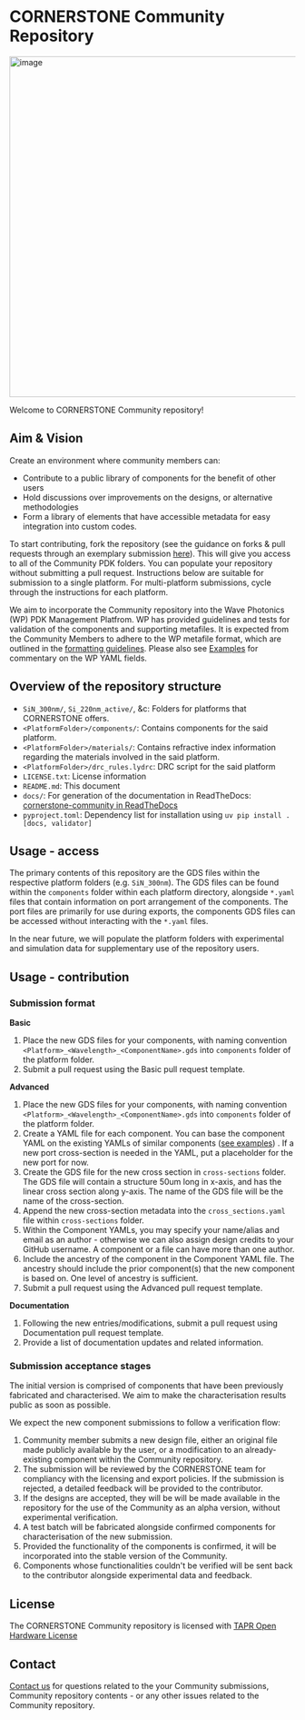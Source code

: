 # CORNERSTONE Community Repository

<img src="./docs/_static/CORNERSTONE_Logo.png" class="align-center"
width="600" alt="image" />

Welcome to CORNERSTONE Community repository!

## Aim & Vision

Create an environment where community members can:

- Contribute to a public library of components for the benefit of other
  users
- Hold discussions over improvements on the designs, or alternative
  methodologies
- Form a library of elements that have accessible metadata for easy
  integration into custom codes.

To start contributing, fork the repository (see the guidance on forks &
pull requests through an exemplary submission
[here](./docs/how-to/index.md)). This will give you
access to all of the Community PDK folders. You can populate your
repository without submitting a pull request. Instructions below are
suitable for submission to a single platform. For multi-platform
submissions, cycle through the instructions for each platform.

We aim to incorporate the Community repository into the Wave Photonics
(WP) PDK Management Platfrom. WP has provided guidelines and tests for validation of
the components and supporting metafiles. It is expected from the
Community Members to adhere to the WP metafile format, which are
outlined in the [formatting
guidelines](./docs/guidelines/index.md). Please also see
[Examples](./docs/examples/index.md) for commentary on the WP YAML fields.

## Overview of the repository structure

- `SiN_300nm/`, `Si_220nm_active/`, &c: Folders for platforms that CORNERSTONE offers.
- `<PlatformFolder>/components/`: Contains components for the said platform.
- `<PlatformFolder>/materials/`: Contains refractive index information regarding the materials involved in the said platform.
- `<PlatformFolder>/drc_rules.lydrc`: DRC script for the said platform
- `LICENSE.txt`: License information
- `README.md`: This document
- `docs/`: For generation of the documentation in ReadTheDocs: [cornerstone-community in ReadTheDocs](https://cornerstone-community.readthedocs.io)
- `pyproject.toml`: Dependency list for installation using `uv pip install .[docs, validator]`


## Usage - access

The primary contents of this repository are the GDS files within the respective platform folders (e.g. `SiN_300nm`). The GDS files can be found within the `components` folder within each platform directory, alongside `*.yaml` files that contain information on port arrangement of the components. The port files are primarily for use during exports, the components GDS files can be accessed without interacting with the `*.yaml` files.

In the near future, we will populate the platform folders with experimental and simulation data for supplementary use of the repository users.

## Usage - contribution

### Submission format

**Basic**

1. Place the new GDS files for your components, with naming convention `<Platform>_<Wavelength>_<ComponentName>.gds` into `components` folder of the platform folder.
2. Submit a pull request using the Basic pull request template.

**Advanced**

1.  Place the new GDS files for your components, with naming convention
    `<Platform>_<Wavelength>_<ComponentName>.gds` into `components`
    folder of the platform folder.
2.  Create a YAML file for each component. You can base the component
    YAML on the existing YAMLs of similar components ([see
    examples](./docs/examples/index.md)) . If a new port cross-section is needed
    in the YAML, put a placeholder for the new port for now.
3.  Create the GDS file for the new cross section in `cross-sections`
    folder. The GDS file will contain a structure 50um long in x-axis,
    and has the linear cross section along y-axis. The name of the GDS
    file will be the name of the cross-section.
4.  Append the new cross-section metadata into the `cross_sections.yaml`
    file within `cross-sections` folder.
5.  Within the Component YAMLs, you may specify your name/alias and
    email as an author - otherwise we can also assign design credits to
    your GitHub username. A component or a file can have more than one
    author.
6.  Include the ancestry of the component in the Component YAML file.
    The ancestry should include the prior component(s) that the new
    component is based on. One level of ancestry is sufficient.
7.  Submit a pull request using the Advanced pull request template.

**Documentation**
1.  Following the new entries/modifications, submit a pull request using Documentation pull request template.
2.  Provide a list of documentation updates and related information.

### Submission acceptance stages

The initial version is comprised of components that have been previously
fabricated and characterised. We aim to make the characterisation
results public as soon as possible.

We expect the new component submissions to follow a verification flow:

1.  Community member submits a new design file, either an original file
    made publicly available by the user, or a modification to an
    already-existing component within the Community repository.
2.  The submission will be reviewed by the CORNERSTONE team for
    compliancy with the licensing and export policies. If the submission
    is rejected, a detailed feedback will be provided to the
    contributor.
3.  If the designs are accepted, they will be will be made available in
    the repository for the use of the Community as an alpha version,
    without experimental verification.
4.  A test batch will be fabricated alongside confirmed components for
    characterisation of the new submission.
5.  Provided the functionality of the components is confirmed, it will
    be incorporated into the stable version of the Community.
6.  Components whose functionalities couldn't be verified will be sent
    back to the contributor alongside experimental data and feedback.

## License

The CORNERSTONE Community repository is licensed with [TAPR Open
Hardware License](https://tapr.org/the-tapr-open-hardware-license/)

## Contact

[Contact us](mailto:pdk.cornerstone@soton.ac.uk) for questions related
to the your Community submissions, Community repository contents - or
any other issues related to the Community repository.

